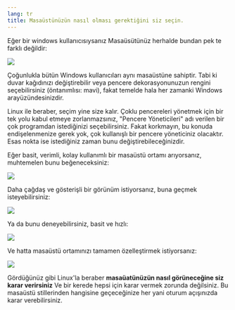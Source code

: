 ```yaml
---
lang: tr
title: Masaüstünüzün nasıl olması gerektiğini siz seçin.
---
```


Eğer bir windows kullanıcısıysanız Masaüsütünüz herhalde bundan 
pek te farklı değildir:

<img src="Images/windows_vista.jpg" />

Çoğunlukla bütün Windows kullanıcıları aynı masaüstüne sahiptir.
Tabi ki duvar kağıdınızı değiştirebilir veya pencere dekorasyonunuzun 
rengini seçebilirsiniz (öntanımlısı: mavi), fakat temelde hala her 
zamanki Windows arayüzündesinizdir.

Linux ile beraber, seçim yine size kalır. Çoklu pencereleri yönetmek için 
bir tek yolu kabul etmeye zorlanmazsınız, "Pencere Yöneticileri" adı verilen
bir çok programdan istediğinizi seçebilirsiniz. Fakat korkmayın, 
bu konuda endişelenmenize gerek yok, çok kullanışlı bir pencere yöneticiniz 
olacaktır. Esas nokta ise istediğiniz zaman bunu değiştirebileceğinizdir.


Eğer basit, verimli, kolay kullanımlı bir masaüstü ortamı arıyorsanız, 
muhtemelen bunu beğeneceksiniz:

<img src="Images/ubuntu.jpg"/>

Daha çağdaş ve gösterişli bir görünüm istiyorsanız, buna geçmek 
isteyebilirsiniz:

<img src="Images/kde.png" />

Ya da bunu deneyebilirsiniz, basit ve hızlı:

<img src="Images/xfce.jpg" />

Ve hatta masaüstü ortamınızı tamamen özelleştirmek istiyorsanız:

<img src="Images/wm.jpg" />

Gördüğünüz gibi Linux'la beraber 
<b>masaüatünüzün nasıl görüneceğine siz karar verirsiniz</b>
Ve bir kerede hepsi için karar vermek zorunda değilsiniz. 
Bu masaüstü stillerinden hangisine geçeceğinize her yani oturum açışınızda 
karar verebilirsiniz.






















